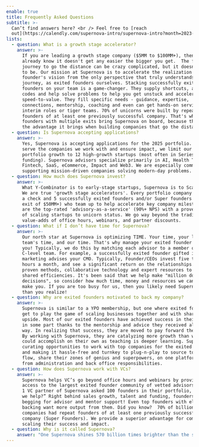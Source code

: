 ```yaml
---
enable: true
title: Frequently Asked Questions
subtitle: >-
  Can’t find answers here? <br /> Feel free to [reach
  out](https://calendly.com/supernova-intro/supernova-intro?month=2023-05).
lists:
  - question: What is a growth stage accelerator?
    answer: >-
      If you are leading a growth stage company ($5MM to $100MM+), then you
      already know it doesn't get any easier the bigger you get.  The founders’
      journey to go the distance can be crazy complicated, but it doesn’t have
      to be. Our mission at Supernova is to accelerate the realization of the
      founder's vision from the only perspective that truly understands the
      journey, as exited founders ourselves. Stacking successfully exited
      founders on your team is a game-changer. They supply shortcuts, and cheat
      codes and help solve problems to help you get unstuck and accelerate
      speed-to-value. They fill specific needs - guidance, expertise,
      connections, mentorship, coaching and even can get hands-on serving in
      interim roles or tiger teams. 70% of unicorns were built by repeat
      founders of at least one previously successful company. That's why
      founders with multiple exits bring Supernova on board, because they know
      the advantage it brings when building companies that go the distance. 
  - question: Is Supernova accepting applications?
    answer: >-
      Yes, Supernova is accepting applications for the 2025 portfolio. To best
      serve the companies we work with and ensure impact, we limit our annual
      portfolio growth to 12 high-growth startups (most often in Series A-C
      funding). Supernova advisors specialize primarily in AI, Health Tech,
      Fintech, SaaS, eCommerce, Impact and Web3. We are especially committed to
      supporting mission-driven companies solving modern-day problems.
  - question: How much does Supernova invest?
    answer: >-
      What Y-Combinator is to early-stage startups, Supernova is to Scaleups. 
      We are true 'growth stage accelerators'. Every portfolio company receives
      a check and 5 successfully exited founders and/or Super founders (previous
      exit of $50MM+) who team up to help accelerate key company milestones. We
      are the top-rated 'advisory-as-a-service' (90%+ NPS) with a proven record
      of scaling startups to unicorn status. We go way beyond the traditional
      value-adds of office hours, webinars, and partner discounts. 
  - question: What if I don’t have time for Supernova?
    answer: >-
      Our north star at Supernova is optimizing TIME. Your time, your leadership
      team's time, and our time. That's why manage your exited founder team for
      you! Typically, we do this by matching each advisor to a member of your
      C-level team. For example, a successfully exited founder gifted in
      marketing advises your CMO. Typically, Founder/CEOs invest five to ten
      hours a month, and see a significant return on the relationships. We bring
      proven methods, collaborative technology and expert resources to maximize
      shared efficiencies. It's been said that we help make "million dollar
      decisions", so consider how much time, money and resources we can save or
      make you. If you are too busy for us, then you likely need Supernova more
      than you realize! 
  - question: Why are exited founders motivated to back my company?
    answer: >-
      Supernova is similar to a YPO membership, but one where exited founders
      get to play the game of scaling businesses together and with shared
      upside. Most of our exited founders have achieved success in their careers
      in some part thanks to the mentorship and advice they received along the
      way. In realizing that success, they are moved to pay forward the support.
      By working with Supernova, they are catalyzing more growth than what they
      could accomplish on their own as teaching is deeper learning. Supernova is
      curating opportunities to work with top companies for the exited founder,
      and making it hassle-free and turnkey to plug-n-play to source top deal
      flow, share their zones of genius and superpowers, on one platform free
      from administration and back office responsibilities. 
  - question: How does Supernova work with VCs?
    answer: >-
      Supernova helps VC’s go beyond office hours and webinars by providing
      access to the largest exited founder community of vetted advisors. A Tier
      1 VC partner of Supernova asked 100 founders in their portfolio, “How can
      we help?” Right behind sales growth, talent and funding, founders are
      begging for advisor and mentor support! Even top founders with elite VC
      backing want more output from them. Did you know?  70% of billion-dollar
      companies had repeat founders of at least one previously successful
      company (Super Founders). We provide a superior advantage for companies
      scaling their success and impact. 
  - question: Why is it called Supernova?
    answer: "One Supernova shines 570 billion times brighter than the sun. One sun sustains all life on planet earth. We believe it’s time for solo stars (super founders) to combine their life force energy and shine brighter together. By serving as spokes on one founder flywheel, we move energy more powerfully and efficiently through startups and their ecosystems. We exist to unify our superpowers as quantum creators and play as one all-star team for venture humanity.\U0001F31F"
---
```


